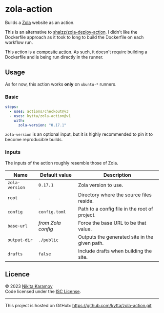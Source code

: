 # zola-action

Builds a [Zola] website as an action.

This is an alternative to [shalzz/zola-deploy-action](https://github.com/shalzz/zola-deploy-action).
I didn't like the Dockerfile approach as it took to long to build the Dockerfile
on each workflow run.

This action is a [composite action](https://docs.github.com/en/actions/creating-actions/creating-a-composite-action).
As such, it doesn't require building a Dockerfile and is being run directly in
the runner.

## Usage

As for now, this action works **only** on `ubuntu-*` runners.

### Basic

```yaml
steps:
  - uses: actions/checkout@v3
  - uses: kytta/zola-action@v1
    with:
      zola-version: "0.17.1"
```

`zola-version` is an optional input, but it is highly recommended to pin it
to become reproducible builds.

### Inputs

The inputs of the action roughly resemble those of Zola.

| **Name**       | **Default value**  | **Description**                               |
| -------------- | ------------------ | --------------------------------------------- |
| `zola-version` | `0.17.1`           | Zola version to use.                          |
| `root`         | `.`                | Directory where the source files reside.      |
| `config`       | `config.toml`      | Path to a config file in the root of project. |
| `base-url`     | _from Zola config_ | Force the base URL to be that value.          |
| `output-dir`   | `./public`         | Outputs the generated site in the given path. |
| `drafts`       | `false`            | Include drafts when building the site.        |

## Licence

© 2023 [Nikita Karamov]\
Code licensed under the [ISC License].

---

This project is hosted on GitHub:
<https://github.com/kytta/zola-action.git>

[isc license]: https://spdx.org/licenses/ISC.html
[nikita karamov]: https://www.kytta.dev/
[zola]: https://getzola.org/

